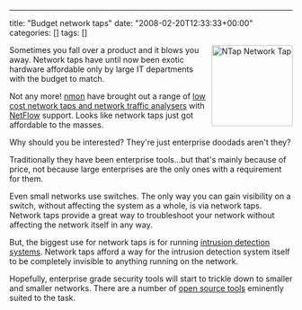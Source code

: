 ---
title: "Budget network taps"
date: "2008-02-20T12:33:33+00:00"
categories: []
tags: []

<img src="http://techteapot.com/wp-content/uploads/2008/02/ntap1.jpg" alt="NTap Network Tap" width="144" height="144" align="right" />Sometimes you fall over a product and it blows you away. Network taps have until now been exotic hardware affordable only by large IT departments with the budget to match.

Not any more! <a href="http://www.nmon.net/">nmon</a> have brought out a range of <a href="http://www.ntop.org/products/nbox-2/nbox/">low cost network taps and network traffic analysers</a> with <a href="http://en.wikipedia.org/wiki/Netflow">NetFlow</a> support. Looks like network taps just got affordable to the masses.

Why should you be interested? They're just enterprise doodads aren't they?

Traditionally they have been enterprise tools...but that's mainly because of price, not because large enterprises are the only ones with a requirement for them.

Even small networks use switches. The only way you can gain visibility on a switch, without affecting the system as a whole, is via network taps. Network taps provide a great way to troubleshoot your network without affecting the network itself in any way.

But, the biggest use for network taps is for running <a href="http://en.wikipedia.org/wiki/Intrusion-detection_system">intrusion detection systems</a>. Network taps afford a way for the intrusion detection system itself to be completely invisible to anything running on the network.

Hopefully, enterprise grade security tools will start to trickle down to smaller and smaller networks. There are a number of <a href="http://en.wikipedia.org/wiki/Snort_%28software%29">open source tools</a> eminently suited to the task.
